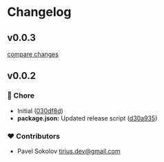 # Changelog


## v0.0.3

[compare changes](https://github.com/hiperf/pixel/compare/v0.0.2...v0.0.3)

## v0.0.2


### 🏡 Chore

- Initial ([030df8d](https://github.com/hiperf/pixel/commit/030df8d))
- **package.json:** Updated release script ([d30a935](https://github.com/hiperf/pixel/commit/d30a935))

### ❤️ Contributors

- Pavel Sokolov <tirius.dev@gmail.com>

